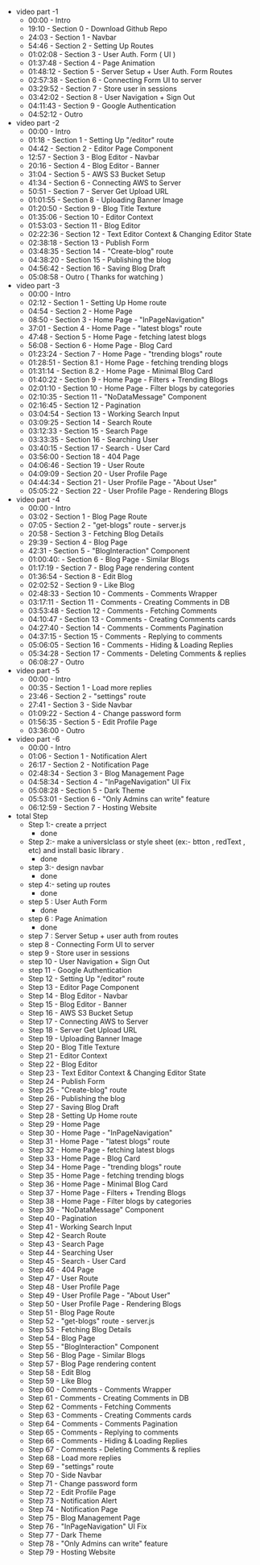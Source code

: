 * video part -1 
  * 00:00 - Intro
  * 19:10 - Section 0 - Download Github Repo
  * 24:03 - Section 1 - Navbar
  * 54:46 - Section 2 - Setting Up Routes
  * 01:02:08 - Section 3 - User Auth. Form ( UI )
  * 01:37:48 - Section 4 - Page Animation
  * 01:48:12 - Section 5 - Server Setup + User Auth. Form Routes
  * 02:57:38 - Section 6 - Connecting Form UI to server
  * 03:29:52 - Section 7 - Store user in sessions
  * 03:42:02 - Section 8 - User Navigation + Sign Out
  * 04:11:43 - Section 9 - Google Authentication
  * 04:52:12 - Outro
* video part -2 
  * 00:00 - Intro
  * 01:18 - Section 1 - Setting Up "/editor" route
  * 04:42 - Section 2 - Editor Page Component
  * 12:57 - Section 3 - Blog Editor - Navbar
  * 20:16 - Section 4 - Blog Editor - Banner
  * 31:04 - Section 5 - AWS S3 Bucket Setup
  * 41:34 - Section 6 - Connecting AWS to Server
  * 50:51 - Section 7 - Server Get Upload URL
  * 01:01:55 - Section 8 - Uploading Banner Image
  * 01:20:50 - Section 9 - Blog Title Texture
  * 01:35:06 - Section 10 - Editor Context
  * 01:53:03 - Section 11 - Blog Editor
  * 02:22:36 - Section 12 - Text Editor Context & Changing Editor State
  * 02:38:18 - Section 13 - Publish Form
  * 03:48:35 - Section 14 - "Create-blog" route
  * 04:38:20 - Section 15 - Publishing the blog
  * 04:56:42 - Section 16 - Saving Blog Draft
  * 05:08:58 - Outro ( Thanks for watching )
* video part -3
  * 00:00 - Intro
  * 02:12 - Section 1 - Setting Up Home route
  * 04:54 - Section 2 - Home Page
  * 08:50 - Section 3 - Home Page - "InPageNavigation"
  * 37:01 - Section 4 - Home Page - "latest blogs" route
  * 47:48 - Section 5 - Home Page - fetching latest blogs
  * 56:08 - Section 6 - Home Page - Blog Card
  * 01:23:24 - Section 7 - Home Page - "trending blogs" route
  * 01:28:51 - Section 8.1 - Home Page - fetching trending blogs
  * 01:31:14 - Section 8.2 - Home Page - Minimal Blog Card
  * 01:40:22 - Section 9 - Home Page - Filters + Trending Blogs 
  * 02:01:10 - Section 10 - Home Page - Filter blogs by categories
  * 02:10:35 - Section 11 - "NoDataMessage" Component
  * 02:16:45 - Section 12 - Pagination
  * 03:04:54 - Section 13 - Working Search Input
  * 03:09:25 - Section 14 - Search Route
  * 03:12:33 - Section 15 - Search Page
  * 03:33:35 - Section 16 - Searching User
  * 03:40:15 - Section 17 - Search - User Card 
  * 03:56:00 - Section 18 - 404 Page
  * 04:06:46 - Section 19 - User Route
  * 04:09:09 - Section 20 - User Profile Page
  * 04:44:34 - Section 21 - User Profile Page - "About User"
  * 05:05:22 - Section 22 - User Profile Page - Rendering Blogs
* video part -4
  * 00:00 - Intro
  * 03:02 - Section 1 - Blog Page Route
  * 07:05 - Section 2 - "get-blogs" route - server.js
  * 20:58 - Section 3 - Fetching Blog Details
  * 29:39 - Section 4 - Blog Page
  * 42:31 - Section 5 - "BlogInteraction" Component
  * 01:00:40: - Section 6 - Blog Page - Similar Blogs
  * 01:17:19 - Section 7 - Blog Page rendering content
  * 01:36:54 - Section 8 - Edit Blog
  * 02:02:52 - Section 9 - Like Blog
  * 02:48:33 - Section 10 - Comments - Comments Wrapper
  * 03:17:11 - Section 11 - Comments - Creating Comments in DB
  * 03:53:48 - Section 12 - Comments - Fetching Comments
  * 04:10:47 - Section 13 - Comments - Creating Comments cards
  * 04:27:40 - Section 14 - Comments - Comments Pagination
  * 04:37:15 - Section 15 - Comments - Replying to comments
  * 05:06:05 - Section 16 - Comments - Hiding & Loading Replies
  * 05:34:28 - Section 17 - Comments - Deleting Comments & replies
  * 06:08:27 - Outro
* video part -5
  * 00:00 - Intro
  * 00:35 - Section 1 - Load more replies
  * 23:46 - Section 2 - "settings" route
  * 27:41 - Section 3 - Side Navbar
  * 01:09:22 - Section 4 - Change password form
  * 01:56:35 - Section 5 - Edit Profile Page
  * 03:36:00 - Outro
* video part -6
  * 00:00 - Intro
  * 01:06 - Section 1 - Notification Alert
  * 26:17 - Section 2 - Notification Page
  * 02:48:34 - Section 3 - Blog Management Page
  * 04:58:34 - Section 4 - "InPageNavigation" UI Fix
  * 05:08:28 - Section 5 - Dark Theme
  * 05:53:01 - Section 6 - "Only Admins can write" feature
  * 06:12:59 - Section 7 - Hosting Website
* total Step
  * Step 1:- create a prrject 
    * done
  * Step 2:- make a universlclass or style sheet (ex:- btton , redText , etc) and install basic library .
    * done
  * step 3:- design navbar
    * done
  * step 4:- seting up routes
    * done
  * step 5 : User Auth Form
    * done
  * step 6 : Page Animation
    * done
  * step 7 : Server Setup + user auth from routes
  * step 8 - Connecting Form UI to server
  * step 9 - Store user in sessions
  * step 10 - User Navigation + Sign Out
  * step 11 - Google Authentication
  * Step 12 - Setting Up "/editor" route
  * Step 13 - Editor Page Component
  * Step 14 - Blog Editor - Navbar
  * Step 15 - Blog Editor - Banner
  * Step 16 - AWS S3 Bucket Setup
  * Step 17 - Connecting AWS to Server
  * Step 18 - Server Get Upload URL
  * Step 19 - Uploading Banner Image
  * Step 20 - Blog Title Texture
  * Step 21 - Editor Context
  * Step 22 - Blog Editor
  * Step 23 - Text Editor Context & Changing Editor State
  * Step 24 - Publish Form
  * Step 25 - "Create-blog" route
  * Step 26 - Publishing the blog
  * Step 27 - Saving Blog Draft
  * Step 28 - Setting Up Home route
  * Step 29 - Home Page
  * Step 30 - Home Page - "InPageNavigation"
  * Step 31 - Home Page - "latest blogs" route
  * Step 32 - Home Page - fetching latest blogs
  * Step 33 - Home Page - Blog Card
  * Step 34 - Home Page - "trending blogs" route
  * Step 35 - Home Page - fetching trending blogs
  * Step 36 - Home Page - Minimal Blog Card
  * Step 37 - Home Page - Filters + Trending Blogs 
  * Step 38 - Home Page - Filter blogs by categories
  * Step 39 - "NoDataMessage" Component
  * Step 40 - Pagination
  * Step 41 - Working Search Input
  * Step 42 - Search Route
  * Step 43 - Search Page
  * Step 44 - Searching User
  * Step 45 - Search - User Card 
  * Step 46 - 404 Page
  * Step 47 - User Route
  * Step 48 - User Profile Page
  * Step 49 - User Profile Page - "About User"
  * Step 50 - User Profile Page - Rendering Blogs
  * Step 51 - Blog Page Route
  * Step 52 - "get-blogs" route - server.js
  * Step 53 - Fetching Blog Details
  * Step 54 - Blog Page
  * Step 55 - "BlogInteraction" Component
  * Step 56 - Blog Page - Similar Blogs
  * Step 57 - Blog Page rendering content
  * Step 58 - Edit Blog
  * Step 59 - Like Blog
  * Step 60 - Comments - Comments Wrapper
  * Step 61 - Comments - Creating Comments in DB
  * Step 62 - Comments - Fetching Comments
  * Step 63 - Comments - Creating Comments cards
  * Step 64 - Comments - Comments Pagination
  * Step 65 - Comments - Replying to comments
  * Step 66 - Comments - Hiding & Loading Replies
  * Step 67 - Comments - Deleting Comments & replies
  * Step 68 - Load more replies
  * Step 69 - "settings" route
  * Step 70 - Side Navbar
  * Step 71 - Change password form
  * Step 72 - Edit Profile Page
  * Step 73 - Notification Alert
  * Step 74 - Notification Page
  * Step 75 - Blog Management Page
  * Step 76 - "InPageNavigation" UI Fix
  * Step 77 - Dark Theme
  * Step 78 - "Only Admins can write" feature
  * Step 79 - Hosting Website